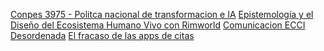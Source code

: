 [Conpes 3975 - Politca nacional de transformacion e IA](https://notebooklm.google.com/notebook/b90ba9b5-f2f1-4fe0-8658-32d6f18c4ae7)
[Epistemología y el Diseño del Ecosistema Humano Vivo con Rimworld](https://notebooklm.google.com/notebook/94cdf8ef-6bc6-4607-ad83-35f03618cb2a)
[Comunicacion ECCI Desordenada](https://notebooklm.google.com/notebook/a3ba9fd6-58b1-4abb-98c0-cd7f4e5dfb83)
[El fracaso de las apps de citas](https://notebooklm.google.com/notebook/44548897-31bb-4773-8272-0330160b0dfa)
